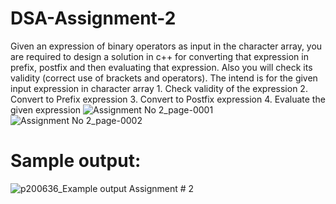 # DSA-Assignment-2
Given an expression of binary operators as input in the character array, you are required to design a solution in c++ for converting that expression in prefix, postfix and then evaluating that expression. Also you will check its validity (correct use of brackets and operators). The intend is for the given input expression in character array 1. Check validity of the expression 2. Convert to Prefix expression 3. Convert to Postfix expression 4. Evaluate the given expression
![Assignment No  2_page-0001](https://user-images.githubusercontent.com/73307548/183716066-53a3edbb-8f0a-47a9-b8b9-a7daf09e8ac1.jpg)
![Assignment No  2_page-0002](https://user-images.githubusercontent.com/73307548/183716082-710653b5-a8fb-4592-a391-e4fe5e7bb32f.jpg)

# Sample output:
![p200636_Example output Assignment # 2](https://user-images.githubusercontent.com/73307548/183716603-0780fd1b-09dd-495e-bfe7-22a1f35559fe.png)
